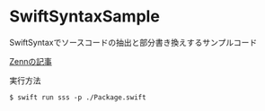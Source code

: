 # SwiftSyntaxSample
SwiftSyntaxでソースコードの抽出と部分書き換えするサンプルコード

[Zennの記事](https://zenn.dev/kyome/articles/fbf82b5b4dd2e2)

実行方法

```shell
$ swift run sss -p ./Package.swift
```

